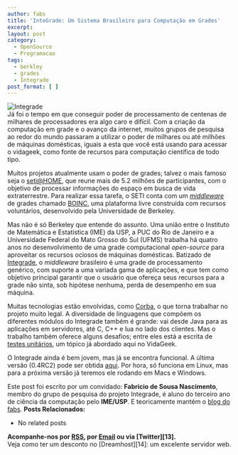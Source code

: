 ```yaml
---
author: fabs
title: 'InteGrade: Um Sistema Brasileiro para Computação em Grades'
excerpt:
layout: post
category:
  - OpenSource
  - Programacao
tags:
  - berkley
  - grades
  - Integrade
post_format: [ ]
---
```

![Integrade][1]  
Já foi o tempo em que conseguir poder de processamento de centenas de milhares de processadores era algo caro e difícil. Com a criação da computação em grade e o avanço da internet, muitos grupos de pesquisa ao redor do mundo passaram a utilizar o poder de milhares ou até milhões de máquinas domésticas, iguais a esta que você está usando para acessar o vidageek, como fonte de recursos para computação científica de todo tipo.

Muitos projetos atualmente usam o poder de grades; talvez o mais famoso seja o [seti@HOME][2], que reune mais de 5.2 milhões de participantes, com o objetivo de processar informações do espaço em busca de vida extraterrestre. Para realizar essa tarefa, o SETI conta com um [*middleware*][3] de grades chamado [BOINC][4], uma plataforma livre construída com recursos voluntários, desenvolvido pela Universidade de Berkeley.

Mas não é só Berkeley que entende do assunto. Uma união entre o Instituto de Matemática e Estatística (IME) da USP, a PUC do Rio de Janeiro e a Universidade Federal do Mato Grosso do Sul (UFMS) trabalha há quatro anos no desenvolvimento de uma grade computacional *open-source* para aproveitar os recursos ociosos de máquinas domésticas. Batizado de [Integrade][5], o *middleware* brasileiro é uma grade de processamento genérico, com suporte a uma variada gama de aplicações, e que tem como objetivo principal garantir que o usuário que ofereça seus recursos para a grade não sinta, sob hipótese nenhuma, perda de desempenho em sua máquina.

Muitas tecnologias estão envolvidas, como [Corba][6], o que torna trabalhar no projeto muito legal. A diversidade de linguagens que compõem os diferentes módulos do Integrade também é grande: vai desde Java para as aplicações em servidores, até C, C++ e lua no lado dos clientes. Mas o trabalho também oferece alguns desafios; entre eles está a escrita de [testes unitários][7], um tópico já abordado aqui no VidaGeek.

O Integrade ainda é bem jovem, mas já se encontra funcional. A última versão (0.4RC2) pode ser obtida [aqui][8]. Por hora, só funciona em Linux, mas para a próxima versão já teremos ele rodando em Macs e Windows.

Este post foi escrito por um convidado: **Fabricio de Sousa Nascimento**, membro do grupo de pesquisa do projeto Integrade, é aluno do terceiro ano de ciência da computação pelo **IME/USP**. E teoricamente mantém o [blog do fabs][9]. 
**Posts Relacionados:** 
*   No related posts









**Acompanhe-nos por [ RSS][11], por [Email][12] ou via [Twitter][13].**  
Veja como ter um desconto no [Dreamhost][14]: um excelente servidor web.

 [1]: http://vidageek.net/wp-content/uploads/2008/09/integrade.png
 [2]: http://setiathome.berkeley.edu/ "seti@HOME"
 [3]: http://pt.wikipedia.org/wiki/Middleware "Mais ou menos como o software que está no 'meio'."
 [4]: http://boinc.berkeley.edu/ "boinc"
 [5]: http://integrade.incubadora.fapesp.br/ "Integrade"
 [6]: http://pt.wikipedia.org/wiki/CORBA "mais wikipedia..."
 [7]: http://vidageek.net/2008/03/28/testes-unitarios-em-c/ "testes"
 [8]: http://integrade.incubadora.fapesp.br/ "se já estiver no ar novamente ..."
 [9]: http://cemshost.com.br/~fabsn/dev/doku.php "Faz tempo que não Atualiza!"
 [10]: https://twitter.com/share
 [11]: http://feeds.feedburner.com/VidaGeek
 [12]: http://feedburner.google.com/fb/a/mailverify?uri=VidaGeek&loc=pt_BR


